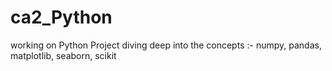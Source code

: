 # ca2_Python
working on Python Project diving deep into the concepts :-
numpy,
pandas,
matplotlib,
seaborn,
scikit
